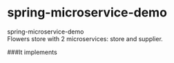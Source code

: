 # spring-microservice-demo
spring-microservice-demo <br />
Flowers store with 2 microservices: store and supplier.<br />

###It implements
